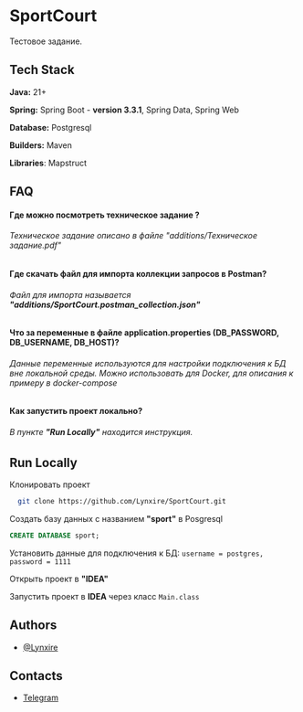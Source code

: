 
# SportCourt

Тестовое задание.


## Tech Stack
**Java:** 21+

**Spring:** Spring Boot - **version 3.3.1**, Spring Data, Spring Web

**Database:** Postgresql

**Builders:** Maven

**Libraries**: Mapstruct



## FAQ

#### Где можно посмотреть техническое задание ?
###### Техническое задание описано в файле "additions/Техническое задание.pdf"

#### Где скачать файл для импорта коллекции запросов в Postman?
###### Файл для импорта называется **"additions/SportCourt.postman_collection.json"**

#### Что за переменные в файле application.properties (DB_PASSWORD, DB_USERNAME, DB_HOST)?
###### Данные переменные используются для настройки подключения к БД вне локальной среды. Можно использовать для Docker, для описания к примеру в docker-compose

#### Как запустить проект локально?

###### В пункте **"Run Locally"** находится инструкция.


## Run Locally

Клонировать проект

```bash
  git clone https://github.com/Lynxire/SportCourt.git
```

Создать базу данных с названием **"sport"** в Posgresql

```sql
CREATE DATABASE sport;
```

Установить данные для подключения к БД: ```username = postgres, password = 1111```



Открыть проект в **"IDEA"**

Запустить проект в **IDEA** через класс ``Main.class``


## Authors

- [@Lynxire](https://github.com/Lynxire)
## Contacts
- [Telegram](https://t.me/terabu)

